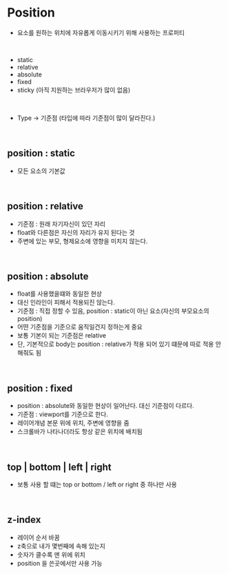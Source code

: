 # Position

* 요소를 원하는 위치에 자유롭게 이동시키기 위해 사용하는 프로퍼티 

<br>

* static
* relative
* absolute
* fixed
* sticky (아직 지원하는 브라우저가 많이 없음)

<br>

* Type → 기준점 (타입에 따라 기준점이 많이 달라진다.)

<br>

## position : static
* 모든 요소의 기본값

<br>

## position : relative
* 기준점 : 원래 자기자신이 있던 자리
* float와 다른점은 자신의 자리가 유지 된다는 것
* 주변에 있는 부모, 형제요소에 영향을 미치지 않는다. 

<br>

## position : absolute
* float를 사용했을떄와 동일한 현상
* 대신 인라인이 피해서 적용되진 않는다.
* 기준점 : 직접 정할 수 있음, position : static이 아닌 요소(자신의 부모요소의 position)
* 어떤 기준점을 기준으로 움직일건지 정하는게 중요
* 보통 기본이 되는 기준점은 relative
* 단, 기본적으로 body는 position : relative가 적용 되어 있기 떄문에 따로 적용 안해줘도 됨

<br>

## position : fixed
* position : absolute와 동일한 현상이 일어난다. 대신 기준점이 다르다.
* 기준점 : viewport를 기준으로 한다. 
* 레이어개념 본문 위에 위치, 주변에 영향을 줌
* 스크롤바가 나타나더라도 항상 같은 위치에 배치됨

<br>

## top | bottom | left | right 
* 보통 사용 할 떄는 top or bottom / left or right 중 하나만 사용 

<br>

## z-index 
* 레이어 순서 바꿈
* z축으로 내가 몇번째에 속해 있는지 
* 숫자가 클수록 맨 위에 위치
* position 을 쓴곳에서만 사용 가능 
